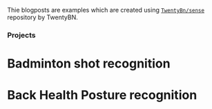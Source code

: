 Thie blogposts are examples which are created using <a href='https://github.com/TwentyBN/sense'>`TwentyBn/sense`</a> repository by TwentyBN.
### Projects

# Badminton shot recognition

# Back Health Posture recognition
